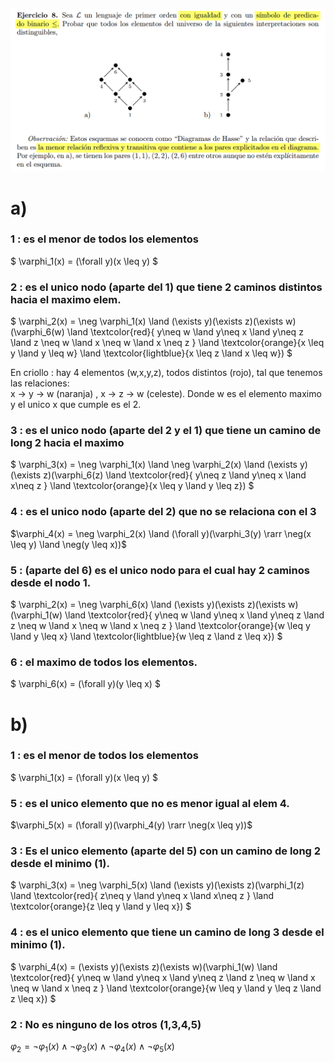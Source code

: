 ![alt text](image.png)


# a)

### 1 : es el menor de todos los elementos  

$ \varphi_1(x)  = (\forall y)(x \leq y) $ 

### 2 : es el unico nodo (aparte del 1) que tiene 2 caminos distintos hacia el maximo elem.  

$ \varphi_2(x) = \neg \varphi_1(x) \land
    (\exists y)(\exists z)(\exists w)(\varphi_6(w) \land 
         \textcolor{red}{
            y\neq w \land y\neq x \land y\neq z \land z \neq w \land x \neq w \land x \neq z
            } \land \textcolor{orange}{x \leq y \land y \leq w}
            \land \textcolor{lightblue}{x \leq z \land x \leq w}) $

En criollo : hay 4 elementos (w,x,y,z), todos distintos (rojo), tal que tenemos las relaciones:  
x -> y -> w (naranja) , x -> z -> w (celeste). Donde w es el elemento maximo y el unico x que cumple es el 2.


### 3 : es el unico nodo (aparte del 2 y el 1) que tiene un camino de long 2 hacia el maximo

$ \varphi_3(x) = \neg \varphi_1(x) \land \neg \varphi_2(x) \land
    (\exists y)(\exists z)(\varphi_6(z) \land 
         \textcolor{red}{
            y\neq z \land y\neq x \land x\neq z 
            } \land \textcolor{orange}{x \leq y \land y \leq z}) $

### 4 : es el unico nodo (aparte del 2) que no se relaciona con el 3

$\varphi_4(x) = \neg \varphi_2(x) \land (\forall y)(\varphi_3(y) \rarr 
    \neg(x \leq y) \land \neg(y \leq x))$

### 5 : (aparte del 6) es el unico nodo para el cual hay 2 caminos desde el nodo 1.

$ \varphi_2(x) = \neg \varphi_6(x) \land
    (\exists y)(\exists z)(\exists w)(\varphi_1(w) \land 
         \textcolor{red}{
            y\neq w \land y\neq x \land y\neq z \land z \neq w \land x \neq w \land x \neq z
            } \land \textcolor{orange}{w \leq y \land y \leq x}
            \land \textcolor{lightblue}{w \leq z \land z \leq x}) $




### 6 : el maximo de todos los elementos.

$ \varphi_6(x)  = (\forall y)(y \leq x) $ 


<!-- todas las relaciones explicitas en a)

(1,1) (1,2) (1,3) (1,4) (1,5) (1,6) 
(2,2) (2,4) (2,5) (2,6)  
(3,3) (3,5) (3,6)  
(4,4) (4,6)  
(5,5) (5,6)  
(6,6)   -->


# b)

### 1 : es el menor de todos los elementos  

$ \varphi_1(x)  = (\forall y)(x \leq y) $

### 5 : es el unico elemento que no es menor igual al elem 4.

$\varphi_5(x) = (\forall y)(\varphi_4(y) \rarr \neg(x \leq y))$

### 3 : Es el unico elemento (aparte del 5) con un camino de long 2 desde el minimo (1).

$ \varphi_3(x) = \neg \varphi_5(x) \land 
    (\exists y)(\exists z)(\varphi_1(z) \land 
         \textcolor{red}{
            z\neq y \land y\neq x \land x\neq z 
            } \land \textcolor{orange}{z \leq y \land y \leq x}) $


### 4 : es el unico elemento que tiene un camino de long 3 desde el minimo (1).

$ \varphi_4(x) = (\exists y)(\exists z)(\exists w)(\varphi_1(w) \land 
         \textcolor{red}{
            y\neq w \land y\neq x \land y\neq z \land z \neq w \land x \neq w \land x \neq z
            } \land \textcolor{orange}{w \leq y \land y \leq z \land z \leq x}) $


### 2 : No es ninguno de los otros (1,3,4,5)

$\varphi_2 = \neg \varphi_1(x) \land \neg \varphi_3(x) \land \neg \varphi_4(x)  \land \neg \varphi_5(x)$


